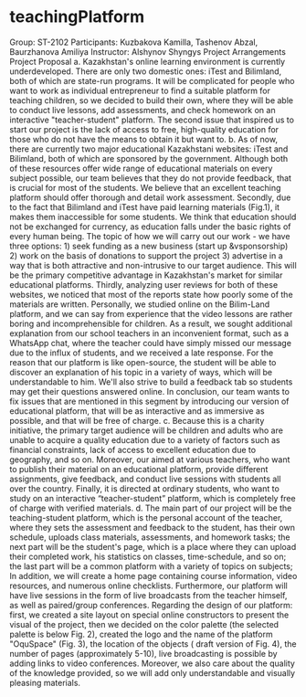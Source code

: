 # teachingPlatform

Group: ST-2102
Participants: Kuzbakova Kamilla, Tashenov Abzal, Baurzhanova Amiliya
Instructor: Alshynov Shyngys
Project Arrangements
Project Proposal
a.	Kazakhstan's online learning environment is currently underdeveloped. There are only two domestic ones: iTest and Bilimland, both of which are state-run programs. It will be complicated for people who want to work as individual entrepreneur to find a suitable platform for teaching children, so we decided to build their own, where they will be able to conduct live lessons, add assessments, and check homework on an interactive "teacher-student" platform.
The second issue that inspired us to start our project is the lack of access to free, high-quality education for those who do not have the means to obtain it but want to.
b.	As of now, there are currently two major educational Kazakhstani websites: iTest and Bilimland, both of which are sponsored by the government. Although both of these resources offer wide range of educational materials on every subject possible, our team believes that they do not provide feedback, that is crucial for most of the students. We believe that an excellent teaching platform should offer thorough and detail work assessment. Secondly, due to the fact that Bilimland and iTest have paid learning materials (Fig.1), it makes them inaccessible for some students. We think that education should not be exchanged for currency, as education falls under the basic rights of every human being. The topic of how we will carry out our work - we have three options: 1) seek funding as a new business (start up &vsponsorship)
                       2) work on the basis of donations to support the project
                       3) advertise in a way that is both attractive and non-intrusive to our target audience. 
This will be the primary competitive advantage in Kazakhstan's market for similar educational platforms.
Thirdly, analyzing user reviews for both of these websites, we noticed that most of the reports state how poorly some of the materials are written. Personally, we studied online on the Bilim-Land platform, and we can say from experience that the video lessons are rather boring and incomprehensible for children. As a result, we sought additional explanation from our school teachers in an inconvenient format, such as a WhatsApp chat, where the teacher could have simply missed our message due to the influx of students, and we received a late response.
For the reason that our platform is like open-source, the student will be able to discover an explanation of his topic in a variety of ways, which will be understandable to him. We'll also strive to build a feedback tab so students may get their questions answered online.
In conclusion, our team wants to fix issues that are mentioned in this segment by introducing our version of educational platform, that will be as interactive and as immersive as possible, and that will be free of charge.
c.	Because this is a charity initiative, the primary target audience will be children and adults who are unable to acquire a quality education due to a variety of factors such as financial constraints, lack of access to excellent education due to geography, and so on.
Moreover, our aimed at various teachers, who want to publish their material on an educational platform, provide different assignments, give feedback, and conduct live sessions with students all over the country. 
Finally, it is directed at ordinary students, who want to study on an interactive “teacher-student” platform, which is completely free of charge with verified materials.
d.	The main part of our project will be the teaching-student platform, which is the personal account of the teacher, where they sets the assessment and feedback to the student, has their own schedule, uploads class materials, assessments, and homework tasks; the next part will be the student's page, which is a place where they can upload their completed work, his statistics on classes, time-schedule, and so on; the last part will be a common platform with a variety of topics on subjects; In addition, we will create a home page containing course information, video resources, and numerous online checklists. Furthermore, our platform will have live sessions in the form of live broadcasts from the teacher himself, as well as paired/group conferences. Regarding the design of our platform: first, we created a site layout on special online constructors to present the visual of the project, then we decided on the color palette (the selected palette is below Fig. 2), created the logo and the name of the platform "OquSpace" (Fig. 3), the location of the objects ( draft version of Fig. 4), the number of pages (approximately 5-10), live broadcasting is possible by adding links to video conferences. Moreover, we also care about the quality of the knowledge provided, so we will add only understandable and visually pleasing materials.
